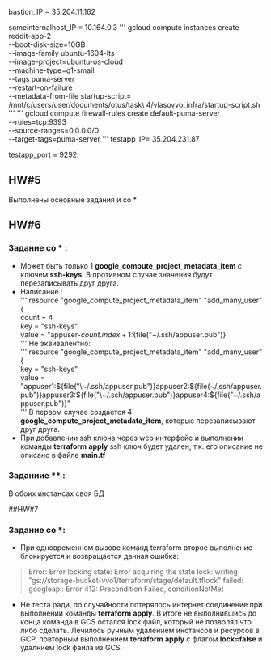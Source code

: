 bastion_IP = 35.204.11.162

someinternalhost_IP = 10.164.0.3
'''
gcloud compute instances create reddit-app-2 \
  --boot-disk-size=10GB \
  --image-family ubuntu-1604-lts \
  --image-project=ubuntu-os-cloud \
  --machine-type=g1-small \
  --tags puma-server \
  --restart-on-failure \
  --metadata-from-file startup-script= /mnt/c/users/user/documents/otus/task\ 4/vlasovvo_infra/startup-script.sh
'''
'''
gcloud compute firewall-rules create default-puma-server\
 --rules=tcp:9393 \
 --source-ranges=0.0.0.0/0 \
 --target-tags=puma-server
'''
testapp_IP= 35.204.231.87

testapp_port = 9292

## HW#5

Выполнены основные задания и со *

## HW#6

### Задание со * :

 - Может быть только 1 **google_compute_project_metadata_item** c ключем **ssh-keys**. В противном случае значения будут перезаписывать друг друга.
 - Написание :\
 '''
   resource "google_compute_project_metadata_item" "add_many_user" {\
   count = 4\
   key = "ssh-keys"\
   value = "appuser-${count.index + 1}:${file("\~/.ssh/appuser.pub")}\
 '''
  Не эквивалентно:\
  '''
   resource "google_compute_project_metadata_item" "add_many_user" {\
   key = "ssh-keys"\
   value = "appuser1:${file("\~/.ssh/appuser.pub")}appuser2:${file(\~/.ssh/appuser.pub")}appuser3:${file("\~/.ssh/appuser.pub")}appuser4:${file("\~/.ssh/appuser.pub")}"\
   '''
  В первом случае создается 4 **google_compute_project_metadata_item**, которые перезаписывают друг друга.
 - При добавлении ssh ключа через web интерфейс и выполнении команды **terraform** **apply** ssh ключ будет удален, т.к. его описание не описано в файле **main.tf**
### Заданиие ** :
 В обоих инстансах своя БД

##HW#7

### Задание со *:

 - При одновременном вызове команд terraform второе выполнение блокируется и возвращается данная ошибка:

 >Error: Error locking state: Error acquiring the state lock: writing "gs://storage-bucket-vvo1/terraform/stage/default.tflock" failed: googleapi: Error 412: Precondition Failed, conditionNotMet
 - Не теста ради, по случайности потерялось интернет соединение при выполнении команды **terraform** **apply**. В итоге не выполнившись до конца команда в GCS остался lock файл, который не позволял что либо сделать. Лечилось ручным удалением инстансов и ресурсов в GCP, повторным выполнением **terraform** **apply** c флагом **lock=false** и удалнием lock файла из GCS. 
